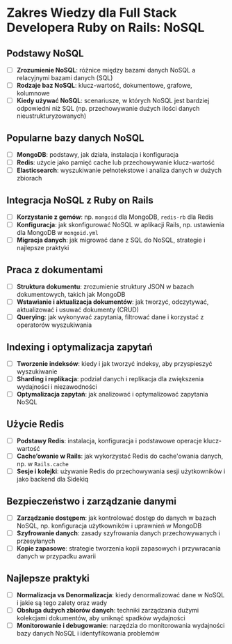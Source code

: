 # Zakres Wiedzy dla Full Stack Developera Ruby on Rails: NoSQL

## Podstawy NoSQL
- [ ] **Zrozumienie NoSQL**: różnice między bazami danych NoSQL a relacyjnymi bazami danych (SQL)
- [ ] **Rodzaje baz NoSQL**: klucz-wartość, dokumentowe, grafowe, kolumnowe
- [ ] **Kiedy używać NoSQL**: scenariusze, w których NoSQL jest bardziej odpowiedni niż SQL (np. przechowywanie dużych ilości danych nieustrukturyzowanych)

## Popularne bazy danych NoSQL
- [ ] **MongoDB**: podstawy, jak działa, instalacja i konfiguracja
- [ ] **Redis**: użycie jako pamięć cache lub przechowywanie klucz-wartość
- [ ] **Elasticsearch**: wyszukiwanie pełnotekstowe i analiza danych w dużych zbiorach

## Integracja NoSQL z Ruby on Rails
- [ ] **Korzystanie z gemów**: np. `mongoid` dla MongoDB, `redis-rb` dla Redis
- [ ] **Konfiguracja**: jak skonfigurować NoSQL w aplikacji Rails, np. ustawienia dla MongoDB w `mongoid.yml`
- [ ] **Migracja danych**: jak migrować dane z SQL do NoSQL, strategie i najlepsze praktyki

## Praca z dokumentami
- [ ] **Struktura dokumentu**: zrozumienie struktury JSON w bazach dokumentowych, takich jak MongoDB
- [ ] **Wstawianie i aktualizacja dokumentów**: jak tworzyć, odczytywać, aktualizować i usuwać dokumenty (CRUD)
- [ ] **Querying**: jak wykonywać zapytania, filtrować dane i korzystać z operatorów wyszukiwania

## Indexing i optymalizacja zapytań
- [ ] **Tworzenie indeksów**: kiedy i jak tworzyć indeksy, aby przyspieszyć wyszukiwanie
- [ ] **Sharding i replikacja**: podział danych i replikacja dla zwiększenia wydajności i niezawodności
- [ ] **Optymalizacja zapytań**: jak analizować i optymalizować zapytania NoSQL

## Użycie Redis
- [ ] **Podstawy Redis**: instalacja, konfiguracja i podstawowe operacje klucz-wartość
- [ ] **Cache’owanie w Rails**: jak wykorzystać Redis do cache'owania danych, np. w `Rails.cache`
- [ ] **Sesje i kolejki**: używanie Redis do przechowywania sesji użytkowników i jako backend dla Sidekiq

## Bezpieczeństwo i zarządzanie danymi
- [ ] **Zarządzanie dostępem**: jak kontrolować dostęp do danych w bazach NoSQL, np. konfiguracja użytkowników i uprawnień w MongoDB
- [ ] **Szyfrowanie danych**: zasady szyfrowania danych przechowywanych i przesyłanych
- [ ] **Kopie zapasowe**: strategie tworzenia kopii zapasowych i przywracania danych w przypadku awarii

## Najlepsze praktyki
- [ ] **Normalizacja vs Denormalizacja**: kiedy denormalizować dane w NoSQL i jakie są tego zalety oraz wady
- [ ] **Obsługa dużych zbiorów danych**: techniki zarządzania dużymi kolekcjami dokumentów, aby uniknąć spadków wydajności
- [ ] **Monitorowanie i debugowanie**: narzędzia do monitorowania wydajności bazy danych NoSQL i identyfikowania problemów
